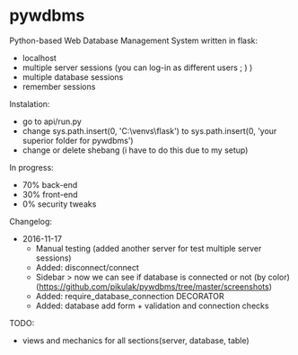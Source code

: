 # pywdbms
Python-based Web Database Management System written in flask:
* localhost
* multiple server sessions (you can log-in as different users ; ) )
* multiple database sessions
* remember sessions

Instalation:
* go to api/run.py
 * change sys.path.insert(0, 'C:\\venvs\\flask') to sys.path.insert(0, 'your superior folder for pywdbms')
 * change or delete shebang (i have to do this due to my setup)

In progress:
* 70% back-end
* 30% front-end
* 0% security tweaks

Changelog:
* 2016-11-17
  * Manual testing (added another server for test multiple server sessions)
  * Added: disconnect/connect
  * Sidebar > now we can see if database is connected or not (by color) (https://github.com/pikulak/pywdbms/tree/master/screenshots)
  * Added: require_database_connection DECORATOR
  * Added: database add form + validation and connection checks

TODO:
* views and mechanics for all sections(server, database, table)


